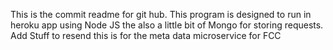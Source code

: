 This is the commit readme for git hub. This program is designed to run in heroku app using Node JS the also a little bit of Mongo for storing requests. Add Stuff to resend
this is for the meta data microservice for FCC
